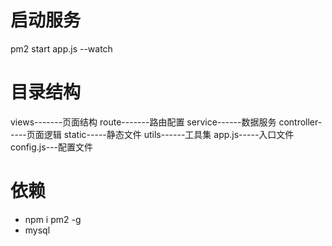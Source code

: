 # 启动服务
pm2 start app.js --watch

# 目录结构

views-------页面结构
route-------路由配置
service------数据服务
controller-----页面逻辑
static-----静态文件
utils------工具集
app.js-----入口文件
config.js---配置文件

# 依赖
* npm i pm2 -g
* mysql

